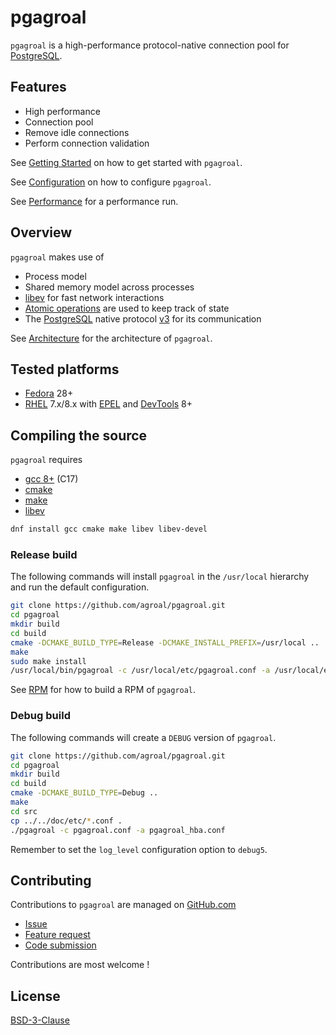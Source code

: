 # pgagroal

`pgagroal` is a high-performance protocol-native connection pool for [PostgreSQL](https://www.postgresql.org).

## Features

* High performance
* Connection pool
* Remove idle connections
* Perform connection validation

See [Getting Started](./doc/GETTING_STARTED.md) on how to get started with `pgagroal`.

See [Configuration](./doc/CONFIGURATION.md) on how to configure `pgagroal`.

See [Performance](./doc/PERFORMANCE.md) for a performance run.

## Overview

`pgagroal` makes use of

* Process model
* Shared memory model across processes
* [libev](http://software.schmorp.de/pkg/libev.html) for fast network interactions
* [Atomic operations](https://en.cppreference.com/w/c/atomic) are used to keep track of state
* The [PostgreSQL](https://www.postgresql.org) native protocol
  [v3](https://www.postgresql.org/docs/11/protocol-message-formats.html) for its communication

See [Architecture](./doc/ARCHITECTURE.md) for the architecture of `pgagroal`.

## Tested platforms

* [Fedora](https://getfedora.org/) 28+
* [RHEL](https://www.redhat.com/en/technologies/linux-platforms/enterprise-linux) 7.x/8.x with
  [EPEL](https://access.redhat.com/solutions/3358) and
  [DevTools](https://developers.redhat.com/products/developertoolset/overview) 8+

## Compiling the source

`pgagroal` requires

* [gcc 8+](https://gcc.gnu.org) (C17)
* [cmake](https://cmake.org)
* [make](https://www.gnu.org/software/make/)
* [libev](http://software.schmorp.de/pkg/libev.html)

```sh
dnf install gcc cmake make libev libev-devel
```

### Release build

The following commands will install `pgagroal` in the `/usr/local` hierarchy
and run the default configuration.

```sh
git clone https://github.com/agroal/pgagroal.git
cd pgagroal
mkdir build
cd build
cmake -DCMAKE_BUILD_TYPE=Release -DCMAKE_INSTALL_PREFIX=/usr/local ..
make
sudo make install
/usr/local/bin/pgagroal -c /usr/local/etc/pgagroal.conf -a /usr/local/etc/pgagroal_hba.conf
```

See [RPM](./doc/RPM.md) for how to build a RPM of `pgagroal`.

### Debug build

The following commands will create a `DEBUG` version of `pgagroal`.

```sh
git clone https://github.com/agroal/pgagroal.git
cd pgagroal
mkdir build
cd build
cmake -DCMAKE_BUILD_TYPE=Debug ..
make
cd src
cp ../../doc/etc/*.conf .
./pgagroal -c pgagroal.conf -a pgagroal_hba.conf
```

Remember to set the `log_level` configuration option to `debug5`.

## Contributing

Contributions to `pgagroal` are managed on [GitHub.com](https://github.com/agroal/pgagroal/)

* [Issue](https://github.com/agroal/pgagroal/issues)
* [Feature request](https://github.com/agroal/pgagroal/issues)
* [Code submission](https://github.com/agroal/pgagroal/pulls)

Contributions are most welcome !

## License

[BSD-3-Clause](https://opensource.org/licenses/BSD-3-Clause)
